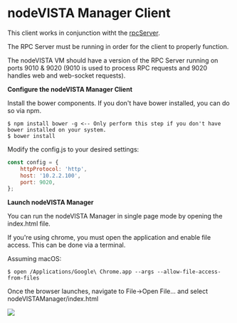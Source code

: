 # nodeVISTA Manager Client

This client works in conjunction witht the [rpcServer](https://github.com/vistadataproject/nodeVISTA/tree/master/rpcServer).

The RPC Server must be running in order for the client to properly function. 

The nodeVISTA VM should have a version of the RPC Server running on ports 9010 & 9020 (9010 is used to process RPC requests and 9020 handles web and web-socket requests).

**Configure the nodeVISTA Manager Client**

Install the bower components. If you don't have bower installed, you can do so via npm.
```text
$ npm install bower -g <-- Only perform this step if you don't have bower installed on your system.
$ bower install
```

Modify the config.js to your desired settings:

```javascript
const config = {
    httpProtocol: 'http',
    host: '10.2.2.100',
    port: 9020,
};
```

**Launch nodeVISTA Manager**

You can run the nodeVISTA Manager in single page mode by opening the index.html file. 

If you're using chrome, you must open the application and enable file access. This can be done via a terminal.

Assuming macOS:
```text
$ open /Applications/Google\ Chrome.app --args --allow-file-access-from-files
```

Once the browser launches, navigate to File->Open File... and select nodeVISTAManager/index.html

![](https://github.com/vistadataproject/nodeVISTA/blob/master/rpcServer/screenshots/singlePageApp.jpeg)





